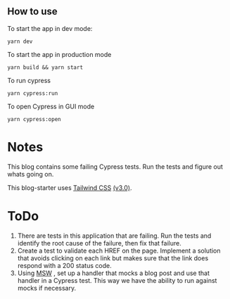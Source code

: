 ## How to use

To start the app in dev mode:
```
yarn dev
```

To start the app in production mode
``` 
yarn build && yarn start
```

To run cypress
```
yarn cypress:run
```

To open Cypress in GUI mode
```
yarn cypress:open
```

# Notes

This blog contains some failing Cypress tests. Run the tests and figure out whats going on.

This blog-starter uses [Tailwind CSS](https://tailwindcss.com) [(v3.0)](https://tailwindcss.com/blog/tailwindcss-v3).

# ToDo

   1. There are tests in this application that are failing. Run the tests and identify the root cause of the failure, then fix that failure.
   2. Create a test to validate each HREF on the page. Implement a solution that avoids clicking on each link but makes sure that the link does respond with a 200 status code.
   3. Using [MSW](https://mswjs.io/) , set up a handler that mocks a blog post and use that handler in a Cypress test. This way we have the ability to run against mocks if necessary.
